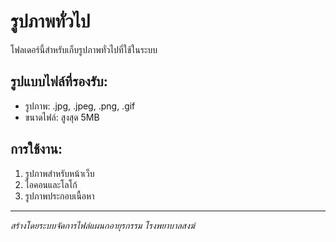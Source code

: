 # รูปภาพทั่วไป

โฟลเดอร์นี้สำหรับเก็บรูปภาพทั่วไปที่ใช้ในระบบ

## รูปแบบไฟล์ที่รองรับ:
- รูปภาพ: .jpg, .jpeg, .png, .gif
- ขนาดไฟล์: สูงสุด 5MB

## การใช้งาน:
1. รูปภาพสำหรับหน้าเว็บ
2. ไอคอนและโลโก้
3. รูปภาพประกอบเนื้อหา

---
*สร้างโดยระบบจัดการไฟล์แผนกอายุรกรรม โรงพยาบาลสงฆ์*
